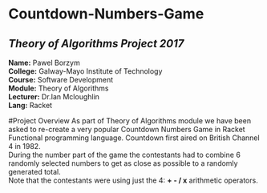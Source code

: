 # Countdown-Numbers-Game
## *Theory of Algorithms Project 2017*

**Name:** Pawel Borzym </br>
**College:** Galway-Mayo Institute of Technology </br>
**Course:** Software Development </br>
**Module:** Theory of Algorithms </br>
**Lecturer:** Dr.Ian Mcloughlin </br>
**Lang:** Racket

#Project Overview
As part of Theory of Algorithms module we have been asked to re-create a very popular Countdown Numbers Game in Racket Functional programming language. Countdown first aired on British Channel 4 in 1982. </br>
During the number part of the game the contestants had to combine 6 randomly selected numbers to get as close as possible to a randomly generated total. </br>
Note that the contestants were using just the 4: **+ - / x** arithmetic operators. 
